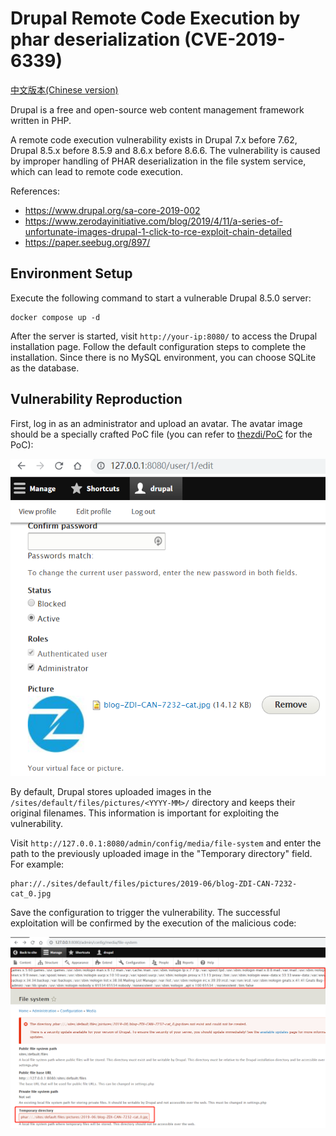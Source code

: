 # Drupal Remote Code Execution by phar deserialization (CVE-2019-6339)

[中文版本(Chinese version)](README.zh-cn.md)

Drupal is a free and open-source web content management framework written in PHP.

A remote code execution vulnerability exists in Drupal 7.x before 7.62, Drupal 8.5.x before 8.5.9 and 8.6.x before 8.6.6. The vulnerability is caused by improper handling of PHAR deserialization in the file system service, which can lead to remote code execution.

References:

- <https://www.drupal.org/sa-core-2019-002>
- <https://www.zerodayinitiative.com/blog/2019/4/11/a-series-of-unfortunate-images-drupal-1-click-to-rce-exploit-chain-detailed>
- <https://paper.seebug.org/897/>

## Environment Setup

Execute the following command to start a vulnerable Drupal 8.5.0 server:

```
docker compose up -d
```

After the server is started, visit `http://your-ip:8080/` to access the Drupal installation page. Follow the default configuration steps to complete the installation. Since there is no MySQL environment, you can choose SQLite as the database.

## Vulnerability Reproduction

First, log in as an administrator and upload an avatar. The avatar image should be a specially crafted PoC file (you can refer to [thezdi/PoC](https://github.com/thezdi/PoC/tree/master/Drupal) for the PoC):

![1](1.png)

By default, Drupal stores uploaded images in the `/sites/default/files/pictures/<YYYY-MM>/` directory and keeps their original filenames. This information is important for exploiting the vulnerability.

Visit `http://127.0.0.1:8080/admin/config/media/file-system` and enter the path to the previously uploaded image in the "Temporary directory" field. For example:

```
phar://./sites/default/files/pictures/2019-06/blog-ZDI-CAN-7232-cat_0.jpg
```

Save the configuration to trigger the vulnerability. The successful exploitation will be confirmed by the execution of the malicious code:

![2](2.png)
